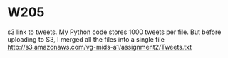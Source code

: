 # W205
s3 link to tweets.
My Python code stores 1000 tweets per file. But before uploading to S3, I merged all the files into a single file
http://s3.amazonaws.com/vg-mids-a1/assignment2/Tweets.txt
